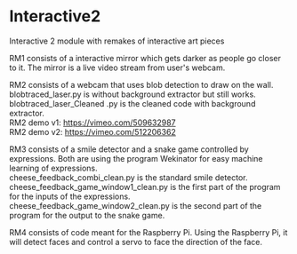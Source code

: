 # Interactive2
Interactive 2 module with remakes of interactive art pieces  

RM1 consists of a interactive mirror which gets darker as people go closer to it. The mirror is a live video stream from user's webcam.  

RM2 consists of a webcam that uses blob detection to draw on the wall.   
blobtraced_laser.py is without background extractor but still works.   
blobtraced_laser_Cleaned .py is the cleaned code with background extractor.   
RM2 demo v1: https://vimeo.com/509632987   
RM2 demo v2: https://vimeo.com/512206362

RM3 consists of a smile detector and a snake game controlled by expressions. Both are using the program Wekinator for easy machine learning of expressions.   
cheese_feedback_combi_clean.py is the standard smile detector.   
cheese_feedback_game_window1_clean.py is the first part of the program for the inputs of the expressions.   
cheese_feedback_game_window2_clean.py is the second part of the program for the output to the snake game.   

RM4 consists of code meant for the Raspberry Pi.
Using the Raspberry Pi, it will detect faces and control a servo to face the direction of the face.
